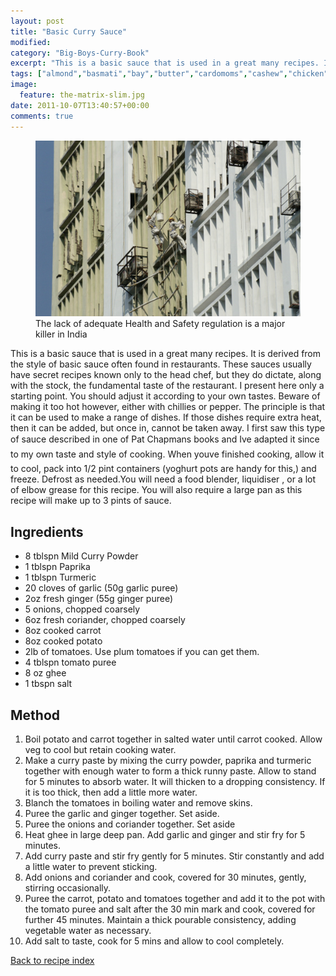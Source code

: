 ```yaml
---
layout: post
title: "Basic Curry Sauce"
modified:
category: "Big-Boys-Curry-Book"
excerpt: "This is a basic sauce that is used in a great many recipes. It is"
tags: ["almond","basmati","bay","butter","cardomoms","cashew","chicken","cinnamon","cloves","cumin","ghee","lamb","mace","nuts","pepper","rice","saffron","turmeric"]
image:
  feature: the-matrix-slim.jpg
date: 2011-10-07T13:40:57+00:00
comments: true
---
```


<figure>
	<a href="/images/bbcb/pict1455.jpg" alt="Health, Puri, India" title="Health, Puri, India &#169; Ashley Kitson 12/09/2011"><img src="/images/bbcb/pict1455.jpg"/></a>
	<figcaption>The lack of adequate Health and Safety regulation is a major killer in India</figcaption>
</figure>

This is a basic sauce that is used in a great many recipes. It is derived from the style of basic sauce often found in restaurants. These sauces usually have secret recipes known only to the head chef, but they do dictate, along with the stock, the fundamental taste of the restaurant. I present here only a starting point. You should adjust it according to your own tastes. Beware of making it too hot however, either with chillies or pepper. The principle is that it can be used to make a range of dishes. If those dishes require extra heat, then it can be added, but once in, cannot be taken away. I first saw this type of sauce described in one of Pat Chapman&#146;s books and I&#146;ve adapted it since to my own taste and style of cooking. When you&#146;ve finished cooking, allow it to cool, pack into 1/2 pint containers (yoghurt pots are handy for this,) and freeze. Defrost as needed.You will need a food blender, liquidiser , or a lot of elbow grease for this recipe. You will also require a large pan as this recipe will make up to 3 pints of sauce.
        
## Ingredients
        
<ul><li>8 tblspn Mild Curry Powder</li><li>1 tblspn Paprika</li><li>1 tblspn Turmeric</li><li>20 cloves of garlic (50g garlic puree)</li><li>2oz fresh ginger (55g ginger puree)</li><li>5 onions, chopped coarsely</li><li>6oz fresh coriander, chopped coarsely</li><li>8oz cooked carrot</li><li>8oz cooked potato</li><li>2lb of tomatoes. Use plum tomatoes if you can get them.</li><li>4 tblspn tomato puree</li><li>8 oz ghee</li><li>1 tbspn salt</li></ul>
        
## Method

<ol><li>Boil potato and carrot together in salted water until carrot cooked. Allow veg to cool but retain cooking water.</li><li>Make a curry paste by mixing the curry powder, paprika and turmeric together with enough water to form a thick runny paste. Allow to stand for 5 minutes to absorb water. It will thicken to a dropping consistency. If it is too thick, then add a little more water.</li><li>Blanch the tomatoes in boiling water and remove skins.</li><li>Puree the garlic and ginger together. Set aside.</li><li>Puree the onions and coriander together. Set aside</li><li>Heat ghee in large deep pan. Add garlic and ginger and stir fry for 5 minutes.</li><li>Add curry paste and stir fry gently for 5 minutes. Stir constantly and add a little water to prevent sticking.</li><li>Add onions and coriander and cook, covered for 30 minutes, gently, stirring occasionally.</li><li>Puree the carrot, potato and tomatoes together and add it to the pot with the tomato    puree and salt after the 30 min mark and cook, covered for further 45 minutes. Maintain a thick pourable consistency, adding vegetable water as necessary.</li><li>Add salt to taste, cook for 5 mins and allow to cool completely.</li></ol>   

<a href="/bbcb">Back to recipe index</a>      